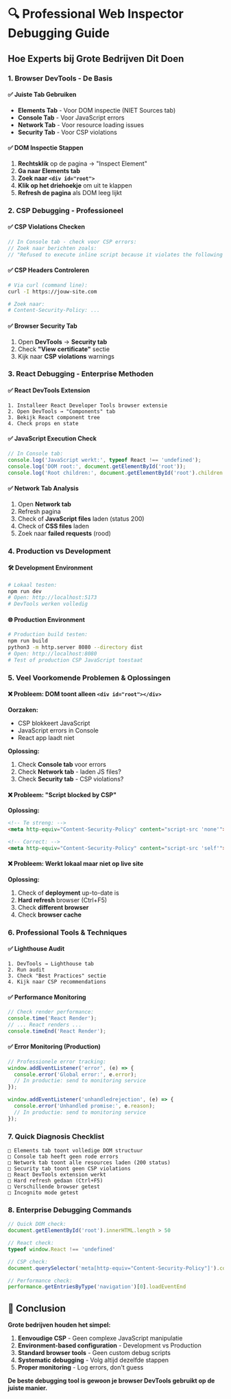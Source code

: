 # 🔍 Professional Web Inspector Debugging Guide

## Hoe Experts bij Grote Bedrijven Dit Doen

### 1. **Browser DevTools - De Basis**

#### ✅ **Juiste Tab Gebruiken**
- **Elements Tab** - Voor DOM inspectie (NIET Sources tab)
- **Console Tab** - Voor JavaScript errors
- **Network Tab** - Voor resource loading issues
- **Security Tab** - Voor CSP violations

#### ✅ **DOM Inspectie Stappen**
1. **Rechtsklik** op de pagina → "Inspect Element"
2. **Ga naar Elements tab**
3. **Zoek naar `<div id="root">`**
4. **Klik op het driehoekje** om uit te klappen
5. **Refresh de pagina** als DOM leeg lijkt

### 2. **CSP Debugging - Professioneel**

#### ✅ **CSP Violations Checken**
```javascript
// In Console tab - check voor CSP errors:
// Zoek naar berichten zoals:
// "Refused to execute inline script because it violates the following Content Security Policy directive"
```

#### ✅ **CSP Headers Controleren**
```bash
# Via curl (command line):
curl -I https://jouw-site.com

# Zoek naar:
# Content-Security-Policy: ...
```

#### ✅ **Browser Security Tab**
1. Open **DevTools** → **Security tab**
2. Check **"View certificate"** sectie
3. Kijk naar **CSP violations** warnings

### 3. **React Debugging - Enterprise Methoden**

#### ✅ **React DevTools Extension**
```
1. Installeer React Developer Tools browser extensie
2. Open DevTools → "Components" tab
3. Bekijk React component tree
4. Check props en state
```

#### ✅ **JavaScript Execution Check**
```javascript
// In Console tab:
console.log('JavaScript werkt:', typeof React !== 'undefined');
console.log('DOM root:', document.getElementById('root'));
console.log('Root children:', document.getElementById('root').children.length);
```

#### ✅ **Network Tab Analysis**
1. Open **Network tab**
2. Refresh pagina
3. Check of **JavaScript files** laden (status 200)
4. Check of **CSS files** laden
5. Zoek naar **failed requests** (rood)

### 4. **Production vs Development**

#### 🛠️ **Development Environment**
```bash
# Lokaal testen:
npm run dev
# Open: http://localhost:5173
# DevTools werken volledig
```

#### 🌐 **Production Environment**  
```bash
# Production build testen:
npm run build
python3 -m http.server 8080 --directory dist
# Open: http://localhost:8080
# Test of production CSP JavaScript toestaat
```

### 5. **Veel Voorkomende Problemen & Oplossingen**

#### ❌ **Probleem: DOM toont alleen `<div id="root"></div>`**
**Oorzaken:**
- CSP blokkeert JavaScript
- JavaScript errors in Console
- React app laadt niet

**Oplossing:**
1. Check **Console tab** voor errors
2. Check **Network tab** - laden JS files?
3. Check **Security tab** - CSP violations?

#### ❌ **Probleem: "Script blocked by CSP"**
**Oplossing:**
```html
<!-- Te streng: -->
<meta http-equiv="Content-Security-Policy" content="script-src 'none'">

<!-- Correct: -->
<meta http-equiv="Content-Security-Policy" content="script-src 'self'">
```

#### ❌ **Probleem: Werkt lokaal maar niet op live site**
**Oplossing:**
1. Check of **deployment** up-to-date is
2. **Hard refresh** browser (Ctrl+F5)
3. Check **different browser**
4. Check **browser cache**

### 6. **Professional Tools & Techniques**

#### ✅ **Lighthouse Audit**
```
1. DevTools → Lighthouse tab
2. Run audit
3. Check "Best Practices" sectie
4. Kijk naar CSP recommendations
```

#### ✅ **Performance Monitoring**
```javascript
// Check render performance:
console.time('React Render');
// ... React renders ...
console.timeEnd('React Render');
```

#### ✅ **Error Monitoring (Production)**
```javascript
// Professionele error tracking:
window.addEventListener('error', (e) => {
  console.error('Global error:', e.error);
  // In productie: send to monitoring service
});

window.addEventListener('unhandledrejection', (e) => {
  console.error('Unhandled promise:', e.reason);
  // In productie: send to monitoring service  
});
```

### 7. **Quick Diagnosis Checklist**

```
□ Elements tab toont volledige DOM structuur
□ Console tab heeft geen rode errors
□ Network tab toont alle resources laden (200 status)
□ Security tab toont geen CSP violations
□ React DevTools extension werkt
□ Hard refresh gedaan (Ctrl+F5)
□ Verschillende browser getest
□ Incognito mode getest
```

### 8. **Enterprise Debugging Commands**

```javascript
// Quick DOM check:
document.getElementById('root').innerHTML.length > 50

// React check:
typeof window.React !== 'undefined'

// CSP check:
document.querySelector('meta[http-equiv="Content-Security-Policy"]').content

// Performance check:
performance.getEntriesByType('navigation')[0].loadEventEnd
```

## 🎯 Conclusion

**Grote bedrijven houden het simpel:**
1. **Eenvoudige CSP** - Geen complexe JavaScript manipulatie
2. **Environment-based configuration** - Development vs Production
3. **Standard browser tools** - Geen custom debug scripts
4. **Systematic debugging** - Volg altijd dezelfde stappen
5. **Proper monitoring** - Log errors, don't guess

**De beste debugging tool is gewoon je browser DevTools gebruikt op de juiste manier.**